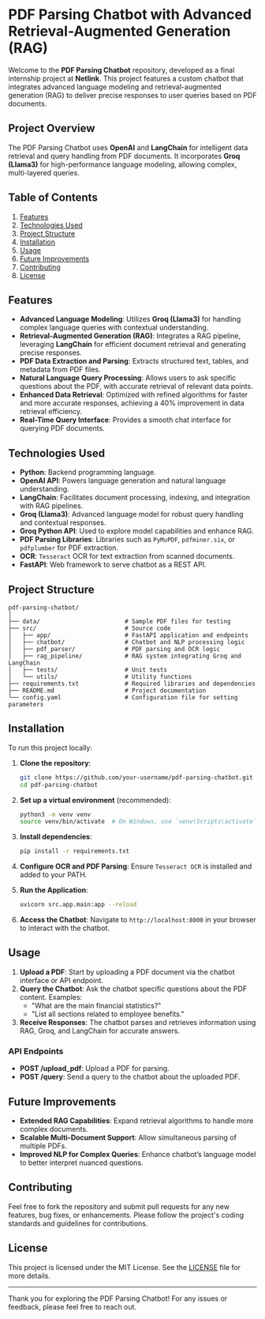 # PDF Parsing Chatbot with Advanced Retrieval-Augmented Generation (RAG)

Welcome to the **PDF Parsing Chatbot** repository, developed as a final internship project at **Netlink**. This project features a custom chatbot that integrates advanced language modeling and retrieval-augmented generation (RAG) to deliver precise responses to user queries based on PDF documents.

## Project Overview

The PDF Parsing Chatbot uses **OpenAI** and **LangChain** for intelligent data retrieval and query handling from PDF documents. It incorporates **Groq (Llama3)** for high-performance language modeling, allowing complex, multi-layered queries. 

## Table of Contents

1. [Features](#features)
2. [Technologies Used](#technologies-used)
3. [Project Structure](#project-structure)
4. [Installation](#installation)
5. [Usage](#usage)
6. [Future Improvements](#future-improvements)
7. [Contributing](#contributing)
8. [License](#license)

## Features

- **Advanced Language Modeling**: Utilizes **Groq (Llama3)** for handling complex language queries with contextual understanding.
- **Retrieval-Augmented Generation (RAG)**: Integrates a RAG pipeline, leveraging **LangChain** for efficient document retrieval and generating precise responses.
- **PDF Data Extraction and Parsing**: Extracts structured text, tables, and metadata from PDF files.
- **Natural Language Query Processing**: Allows users to ask specific questions about the PDF, with accurate retrieval of relevant data points.
- **Enhanced Data Retrieval**: Optimized with refined algorithms for faster and more accurate responses, achieving a 40% improvement in data retrieval efficiency.
- **Real-Time Query Interface**: Provides a smooth chat interface for querying PDF documents.

## Technologies Used

- **Python**: Backend programming language.
- **OpenAI API**: Powers language generation and natural language understanding.
- **LangChain**: Facilitates document processing, indexing, and integration with RAG pipelines.
- **Groq (Llama3)**: Advanced language model for robust query handling and contextual responses.
- **Groq Python API**: Used to explore model capabilities and enhance RAG.
- **PDF Parsing Libraries**: Libraries such as `PyMuPDF`, `pdfminer.six`, or `pdfplumber` for PDF extraction.
- **OCR**: `Tesseract` OCR for text extraction from scanned documents.
- **FastAPI**: Web framework to serve chatbot as a REST API.

## Project Structure

```
pdf-parsing-chatbot/
│
├── data/                        # Sample PDF files for testing
├── src/                         # Source code
│   ├── app/                     # FastAPI application and endpoints
│   ├── chatbot/                 # Chatbot and NLP processing logic
│   ├── pdf_parser/              # PDF parsing and OCR logic
│   ├── rag_pipeline/            # RAG system integrating Groq and LangChain
│   ├── tests/                   # Unit tests
│   └── utils/                   # Utility functions
├── requirements.txt             # Required libraries and dependencies
├── README.md                    # Project documentation
└── config.yaml                  # Configuration file for setting parameters
```

## Installation

To run this project locally:

1. **Clone the repository**:
   ```bash
   git clone https://github.com/your-username/pdf-parsing-chatbot.git
   cd pdf-parsing-chatbot
   ```

2. **Set up a virtual environment** (recommended):
   ```bash
   python3 -m venv venv
   source venv/bin/activate  # On Windows, use `venv\Scripts\activate`
   ```

3. **Install dependencies**:
   ```bash
   pip install -r requirements.txt
   ```

4. **Configure OCR and PDF Parsing**:
   Ensure `Tesseract OCR` is installed and added to your PATH.

5. **Run the Application**:
   ```bash
   uvicorn src.app.main:app --reload
   ```

6. **Access the Chatbot**:
   Navigate to `http://localhost:8000` in your browser to interact with the chatbot.

## Usage

1. **Upload a PDF**: Start by uploading a PDF document via the chatbot interface or API endpoint.
2. **Query the Chatbot**: Ask the chatbot specific questions about the PDF content. Examples:
   - "What are the main financial statistics?"
   - "List all sections related to employee benefits."
3. **Receive Responses**: The chatbot parses and retrieves information using RAG, Groq, and LangChain for accurate answers.

### API Endpoints

- **POST /upload_pdf**: Upload a PDF for parsing.
- **POST /query**: Send a query to the chatbot about the uploaded PDF.

## Future Improvements

- **Extended RAG Capabilities**: Expand retrieval algorithms to handle more complex documents.
- **Scalable Multi-Document Support**: Allow simultaneous parsing of multiple PDFs.
- **Improved NLP for Complex Queries**: Enhance chatbot’s language model to better interpret nuanced questions.

## Contributing

Feel free to fork the repository and submit pull requests for any new features, bug fixes, or enhancements. Please follow the project's coding standards and guidelines for contributions.

## License

This project is licensed under the MIT License. See the [LICENSE](LICENSE) file for more details.

---

Thank you for exploring the PDF Parsing Chatbot! For any issues or feedback, please feel free to reach out.
